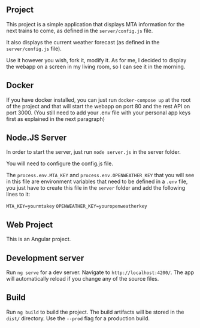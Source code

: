 ## Project

This project is a simple application that displays MTA information for the next trains to come, as defined in the `server/config.js` file.

It also displays the current weather forecast (as defined in the `server/config.js` file).

Use it however you wish, fork it, modify it. As for me, I decided to display the webapp on a screen in my living room, so I can see it in the morning.

## Docker

If you have docker installed, you can just run `docker-compose up` at the root of the project and that will start the webapp on port 80 and the rest API on port 3000. (You still need to add your .env file with your personal app keys first as explained in the next paragraph)

## Node.JS Server

In order to start the server, just run `node server.js` in the server folder.

You will need to configure the config.js file. 

The `process.env.MTA_KEY` and `process.env.OPENWEATHER_KEY` that you will see in this file are environment variables that need to be defined in a `.env` file, you just have to create this file in the `server` folder and add the following lines to it:

`MTA_KEY=yourmtakey`
`OPENWEATHER_KEY=youropenweatherkey`

## Web Project

This is an Angular project.

## Development server

Run `ng serve` for a dev server. Navigate to `http://localhost:4200/`. The app will automatically reload if you change any of the source files.

## Build

Run `ng build` to build the project. The build artifacts will be stored in the `dist/` directory. Use the `--prod` flag for a production build.